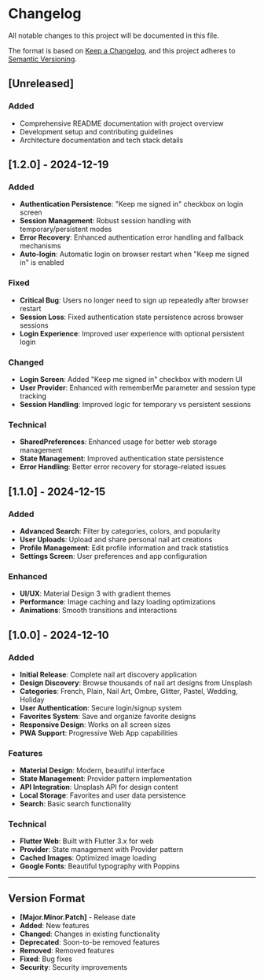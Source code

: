 # Changelog

All notable changes to this project will be documented in this file.

The format is based on [Keep a Changelog](https://keepachangelog.com/en/1.0.0/),
and this project adheres to [Semantic Versioning](https://semver.org/spec/v2.0.0.html).

## [Unreleased]

### Added
- Comprehensive README documentation with project overview
- Development setup and contributing guidelines
- Architecture documentation and tech stack details

## [1.2.0] - 2024-12-19

### Added
- **Authentication Persistence**: "Keep me signed in" checkbox on login screen
- **Session Management**: Robust session handling with temporary/persistent modes
- **Error Recovery**: Enhanced authentication error handling and fallback mechanisms
- **Auto-login**: Automatic login on browser restart when "Keep me signed in" is enabled

### Fixed
- **Critical Bug**: Users no longer need to sign up repeatedly after browser restart
- **Session Loss**: Fixed authentication state persistence across browser sessions
- **Login Experience**: Improved user experience with optional persistent login

### Changed
- **Login Screen**: Added "Keep me signed in" checkbox with modern UI
- **User Provider**: Enhanced with rememberMe parameter and session type tracking
- **Session Handling**: Improved logic for temporary vs persistent sessions

### Technical
- **SharedPreferences**: Enhanced usage for better web storage management
- **State Management**: Improved authentication state persistence
- **Error Handling**: Better error recovery for storage-related issues

## [1.1.0] - 2024-12-15

### Added
- **Advanced Search**: Filter by categories, colors, and popularity
- **User Uploads**: Upload and share personal nail art creations
- **Profile Management**: Edit profile information and track statistics
- **Settings Screen**: User preferences and app configuration

### Enhanced
- **UI/UX**: Material Design 3 with gradient themes
- **Performance**: Image caching and lazy loading optimizations
- **Animations**: Smooth transitions and interactions

## [1.0.0] - 2024-12-10

### Added
- **Initial Release**: Complete nail art discovery application
- **Design Discovery**: Browse thousands of nail art designs from Unsplash
- **Categories**: French, Plain, Nail Art, Ombre, Glitter, Pastel, Wedding, Holiday
- **User Authentication**: Secure login/signup system
- **Favorites System**: Save and organize favorite designs
- **Responsive Design**: Works on all screen sizes
- **PWA Support**: Progressive Web App capabilities

### Features
- **Material Design**: Modern, beautiful interface
- **State Management**: Provider pattern implementation
- **API Integration**: Unsplash API for design content
- **Local Storage**: Favorites and user data persistence
- **Search**: Basic search functionality

### Technical
- **Flutter Web**: Built with Flutter 3.x for web
- **Provider**: State management with Provider pattern
- **Cached Images**: Optimized image loading
- **Google Fonts**: Beautiful typography with Poppins

---

## Version Format

- **[Major.Minor.Patch]** - Release date
- **Added**: New features
- **Changed**: Changes in existing functionality
- **Deprecated**: Soon-to-be removed features
- **Removed**: Removed features
- **Fixed**: Bug fixes
- **Security**: Security improvements 